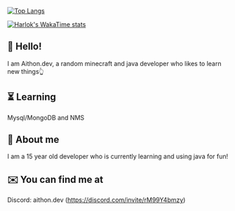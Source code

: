[![Top Langs](https://github-readme-stats.vercel.app/api/top-langs/?username=aithondev&theme=maroongold)](https://github.com/anuraghazra/github-readme-stats)

[![Harlok's WakaTime stats](https://github-readme-stats.vercel.app/api/wakatime?username=ffflabs)](https://github.com/anuraghazra/github-readme-stats)

 ## 👀 Hello! 
 
 I am Aithon.dev, a random minecraft and java developer who likes to learn new things👆

 ## ⏳️ Learning

 Mysql/MongoDB and NMS

 ## 📌 About me

 I am a 15 year old developer who is currently learning and using java for fun! 

 ## ✉️ You can find me at

 Discord: aithon.dev (https://discord.com/invite/rM99Y4bmzy)



 

 
 
